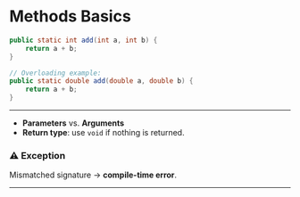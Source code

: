 # Methods Basics

```java
public static int add(int a, int b) {
    return a + b;
}

// Overloading example:
public static double add(double a, double b) {
    return a + b;
}
```

---

- **Parameters** vs. **Arguments**
- **Return type**: use `void` if nothing is returned.

### ⚠️ Exception

Mismatched signature → **compile-time error**.

---

